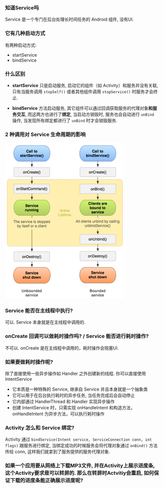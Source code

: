 ### 知道Service吗

Service 是一个专门在后台处理长时间任务的 Android 组件, 没有UI.

### 它有几种启动方式

有两种启动方式:

* startService
* bindService

### 什么区别

* **startService** 只是启动服务, 启动它的组件（如 Activity）和服务并没有关联, 只有当服务调用 `stopSelf()` 或者其他组件调用 `stopService()` 时服务才会终止.

* **bindService** 方法启动服务, 其它组件可以通过回调获取服务的代理对象**和服务交互**, 而这两方也进行了**绑定**, 当启动方销毁时, 服务也会自动进行 `unBind` 操作, 当发现所有绑定都进行了 `unBind` 时才会销毁服务.

### 2 种调用对 Service 生命周期的影响

![service-lifecycle](asset/service-lifecycle.png)

### Service 能否在主线程中执行?

可以. Service 本身就是在主线程中调用的.

### onCreate 回调可以做耗时操作吗? / Service 能否进行耗时操作?

不可以. onCreate 是在主线程中调用的，耗时操作会阻塞UI.

### 如果要做耗时操作呢?

除了直接使用一些异步操作如 Handler 之外创建新的线程. 你可以直接使用 IntentService

* 它本质是一种特殊的 Service, 继承自 Service 并且本身就是一个抽象类
* 它可以用于在后台执行耗时的异步任务, 当任务完成后会自动停止
* 它内部通过 HandlerThread 和 Handler 实现异步操作
* 创建 IntentService 时，只需实现 onHandleIntent 和构造方法，onHandleIntent 为异步方法，可以执行耗时操作

### Activity 怎么和 Service 绑定?

Activity 通过 `bindService(Intent service, ServiceConnection conn, int flags)` 跟服务进行绑定, 当绑定成功的时候服务会将代理对象通过  `onBind()` 方法传给 conn, 这样我们就拿到了服务提供的服务代理对象.

### 如果一个应用要从网络上下载MP3文件, 并在Activity上展示进度条, 这个Activity要求是可以转屏的. 那么在转屏时Actvitiy会重启, 如何保证下载的进度条能正确展示进度呢?

